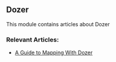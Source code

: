 ## Dozer

This module contains articles about Dozer

### Relevant Articles:

- [A Guide to Mapping With Dozer](https://www.baeldung.com/dozer)
